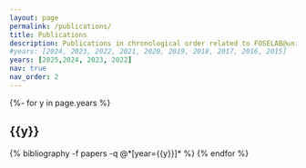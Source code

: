 ```yaml
---
layout: page
permalink: /publications/
title: Publications
description: Publications in chronological order related to FOSELAB@unibg projects
#years: [2024, 2023, 2022, 2021, 2020, 2019, 2018, 2017, 2016, 2015]
years: [2025,2024, 2023, 2022]
nav: true
nav_order: 2
---
```

<!-- _pages/publications.md -->
<div class="publications">

{%- for y in page.years %}
  <h2 class="year">{{y}}</h2>
  {% bibliography -f papers -q @*[year={{y}}]* %}
{% endfor %}

</div>
